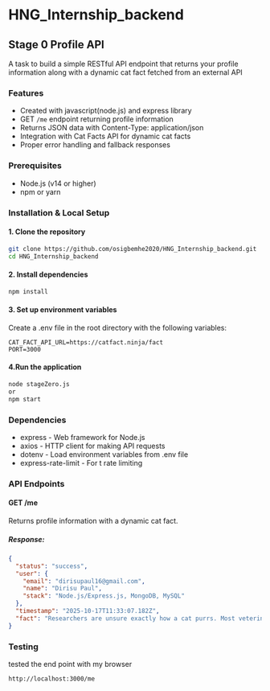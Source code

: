 # HNG_Internship_backend

##  Stage 0 Profile API

 A task to build a simple RESTful API endpoint that returns your profile information along with a dynamic cat fact fetched from an external API

 ### Features

- Created with javascript(node.js) and express library
- GET `/me` endpoint returning profile information
- Returns JSON data with Content-Type: application/json
- Integration with Cat Facts API for dynamic cat facts
- Proper error handling and fallback responses

### Prerequisites

- Node.js (v14 or higher)
- npm or yarn

###  Installation & Local Setup

#### 1. Clone the repository
```bash
git clone https://github.com/osigbemhe2020/HNG_Internship_backend.git
cd HNG_Internship_backend
```

#### 2. Install dependencies
```bash
npm install
```
#### 3. Set up environment variables
Create a .env file in the root directory with the following variables:
```.env
CAT_FACT_API_URL=https://catfact.ninja/fact
PORT=3000
```
#### 4.Run the application
```bash
node stageZero.js
or
npm start
```
### Dependencies
- express - Web framework for Node.js
- axios - HTTP client for making API requests
- dotenv - Load environment variables from .env file
- express-rate-limit - For t rate limiting

### API Endpoints
#### GET /me
Returns profile information with a dynamic cat fact.
##### Response:
```json
{
  "status": "success",
  "user": {
    "email": "dirisupaul16@gmail.com",
    "name": "Dirisu Paul",
    "stack": "Node.js/Express.js, MongoDB, MySQL"
  },
  "timestamp": "2025-10-17T11:33:07.182Z",
  "fact": "Researchers are unsure exactly how a cat purrs. Most veterinarians believe that a cat purrs by vibrating vocal folds deep in the throat. To do this, a muscle in the larynx opens and closes the air passage about 25 times per second."
}

```
### Testing
tested the end point with my browser
```text
http://localhost:3000/me
```
